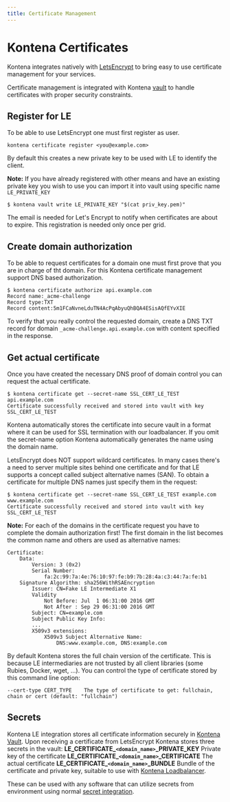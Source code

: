 ```yaml
---
title: Certificate Management
---
```


# Kontena Certificates

Kontena integrates natively with [LetsEncrypt](letsencrypt.org) to bring easy to use certificate management for your services.

Certificate management is integrated with Kontena [vault](vault.md) to handle certificates with proper security constraints.

## Register for LE

To be able to use LetsEncrypt one must first register as user.
```
kontena certificate register <you@example.com>
```

By default this creates a new private key to be used with LE to identify the client.

**Note:** If you have already registered with other means and have an existing private key you wish to use you can import it into vault using specific name `LE_PRIVATE_KEY`
```
$ kontena vault write LE_PRIVATE_KEY "$(cat priv_key.pem)"
```

The email is needed for Let's Encrypt to notify when certificates are about to expire. This registration is needed only once per grid.

## Create domain authorization

To be able to request certificates for a domain one must first prove that you are in charge of tht domain. For this Kontena certificate management support DNS based authorization.

```
$ kontena certificate authorize api.example.com
Record name:_acme-challenge
Record type:TXT
Record content:5m1FCaNvneLduTN4AcPqAbyuQhBQA4ESisAQfEYvXIE
```

To verify that you really control the requested domain, create a DNS TXT record for domain `_acme-challenge.api.example.com` with content specified in the response.

## Get actual certificate

Once you have created the necessary DNS proof of domain control you can request the actual certificate.

```
$ kontena certificate get --secret-name SSL_CERT_LE_TEST api.example.com
Certificate successfully received and stored into vault with key SSL_CERT_LE_TEST
```

Kontena automatically stores the certificate into secure vault in a format where it can be used for SSL termination with our loadbalancer. If you omit the secret-name option Kontena automatically generates the name using the domain name.

LetsEncrypt does NOT support wildcard certificates. In many cases there's a need to server multiple sites behind one certificate and for that LE supports a concept called subject alternative names (SAN). To obtain a certificate for multiple DNS names just specify them in the request:
```
$ kontena certificate get --secret-name SSL_CERT_LE_TEST example.com www.example.com
Certificate successfully received and stored into vault with key SSL_CERT_LE_TEST
```
**Note:** For each of the domains in the certificate request you have to complete the domain authorization first! The first domain in the list becomes the common name and others are used as alternative names:
```
Certificate:
    Data:
        Version: 3 (0x2)
        Serial Number:
            fa:2c:99:7a:4e:76:10:97:fe:b9:7b:28:4a:c3:44:7a:fe:b1
    Signature Algorithm: sha256WithRSAEncryption
        Issuer: CN=Fake LE Intermediate X1
        Validity
            Not Before: Jul  1 06:31:00 2016 GMT
            Not After : Sep 29 06:31:00 2016 GMT
        Subject: CN=example.com
        Subject Public Key Info:
        ...
        X509v3 extensions:
            X509v3 Subject Alternative Name:
                DNS:www.example.com, DNS:example.com
```

By default Kontena stores the full chain version of the certificate. This is because LE intermediaries are not trusted by all client libraries (some Rubies, Docker, wget, ...). You can control the type of certificate stored by this command line option:
```
--cert-type CERT_TYPE    The type of certificate to get: fullchain, chain or cert (default: "fullchain")
```


## Secrets

Kontena LE integration stores all certificate information securely in [Kontena Vault](vault.md). Upon receiving a certificate from LetsEncrypt Kontena stores three secrets in the vault:
**LE_CERTIFICATE_`<domain_name>`_PRIVATE_KEY** Private key of the certificate
**LE_CERTIFICATE_`<domain_name>`_CERTIFICATE** The actual certificate
**LE_CERTIFICATE_`<domain_name>`_BUNDLE** Bundle of the certificate and private key, suitable to use with [Kontena Loadbalancer](loadbalancer.md).

These can be used with any software that can utilize secrets from environment using normal [secret integration](vault.md#using-secrets-with-applications).
